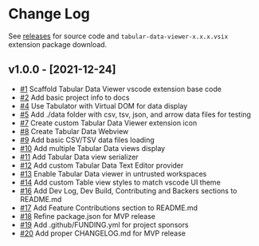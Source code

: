 # Change Log

See [releases](https://github.com/RandomFractals/tabular-data-viewer/releases) for source code and `tabular-data-viewer-x.x.x.vsix` extension package download.

## v1.0.0 - [2021-12-24]

- [#1](https://github.com/RandomFractals/tabular-data-viewer/issues/1)
Scaffold Tabular Data Viewer vscode extension base code
- [#2](https://github.com/RandomFractals/tabular-data-viewer/issues/2)
Add basic project info to docs
- [#4](https://github.com/RandomFractals/tabular-data-viewer/issues/4)
Use Tabulator with Virtual DOM for data display
- [#5](https://github.com/RandomFractals/tabular-data-viewer/issues/5)
Add ./data folder with csv, tsv, json, and arrow data files for testing
- [#7](https://github.com/RandomFractals/tabular-data-viewer/issues/7)
Create custom Tabular Data Viewer extension icon 
- [#8](https://github.com/RandomFractals/tabular-data-viewer/issues/8)
Create Tabular Data Webview
- [#9](https://github.com/RandomFractals/tabular-data-viewer/issues/9)
Add basic CSV/TSV data files loading
- [#10](https://github.com/RandomFractals/tabular-data-viewer/issues/10)
Add multiple Tabular Data views display
- [#11](https://github.com/RandomFractals/tabular-data-viewer/issues/11)
Add Tabular Data view serializer
- [#12](https://github.com/RandomFractals/tabular-data-viewer/issues/12)
Add custom Tabular Data Text Editor provider
- [#13](https://github.com/RandomFractals/tabular-data-viewer/issues/13)
Enable Tabular Data viewer in untrusted workspaces
- [#14](https://github.com/RandomFractals/tabular-data-viewer/issues/14)
Add custom Table view styles to match vscode UI theme
- [#16](https://github.com/RandomFractals/tabular-data-viewer/issues/16)
Add Dev Log, Dev Build, Contributing and Backers sections to README.md
- [#17](https://github.com/RandomFractals/tabular-data-viewer/issues/17)
Add Feature Contributions section to README.md
- [#18](https://github.com/RandomFractals/tabular-data-viewer/issues/18)
Refine package.json for MVP release
- [#19](https://github.com/RandomFractals/tabular-data-viewer/issues/19)
Add .github/FUNDING.yml for project sponsors
- [#20](https://github.com/RandomFractals/tabular-data-viewer/issues/20)
Add proper CHANGELOG.md for MVP release
